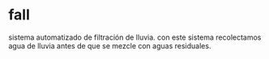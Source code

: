 # fall
sistema automatizado de filtración de lluvia. con este sistema recolectamos agua de lluvia antes de que se mezcle con aguas residuales.
